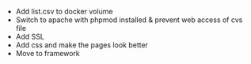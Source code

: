  * Add list.csv to docker volume
 * Switch to apache with phpmod installed & prevent web access of cvs file
 * Add SSL
 * Add css and make the pages look better
 * Move to framework
